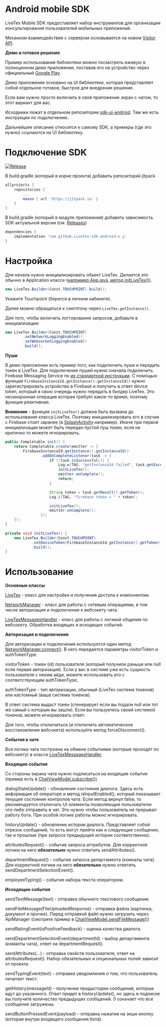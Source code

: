 # Android mobile SDK
LiveTex Mobile SDK предоставляет набор инструментов для организации консультирования пользователей мобильных приложений.  

Механизм взаимодействия с сервером основывается на новом [Visitor API](https://support.livetex.ru/hc/ru/articles/360010723098-Visitor-API).

**Демо и готовое решение**

Пример использования библиотеки можно посмотреть вживую в полноценном
демо приложении, поставив его на устройство через официальный [Google Play](https://play.google.com/store/apps/details?id=ru.livetex.demoapp).

Демо приложение основано на UI библиотеке, которая представляет собой отдельное готовое, быстрое для внедрения решение.

Если вам нужно просто включить в своё приложение экран с чатом, то этот вариант для вас.

Исходники лежат в отдельном репозитории [sdk-ui-android](https://github.com/LiveTex/sdk-ui-android). Там же есть инструкции по подключению.

Дальнейшее описание относится к самому SDK, а примеры (где это нужно) ссылаются на UI библиотеку.

Подключение SDK
===============
[![Release](https://jitpack.io/v/LiveTex/sdk-android.svg)](https://jitpack.io/#LiveTex/sdk-android)

В build.gradle (который в корне проекта) добавить репозиторий jitpack

```gradle
allprojects {
	repositories {
		...
		maven { url 'https://jitpack.io' }
	}
}
```

В build.gradle (который в модуле приложения) добавить зависимость SDK
актуальной версии (см.
[Releases](https://github.com/LiveTex/sdk-android/releases))

```gradle
dependencies {
	implementation 'com.github.LiveTex:sdk-android:x.y'
}
```

Настройка
=========
Для начала нужно инициализировать обьект LiveTex.
Делается это обычно в Application классе
([например App.java, метод initLiveTex()](https://github.com/LiveTex/sdk-ui-android/demo-app/src/main/java/ru/livetex/demoapp/App.java)).

```java
new LiveTex.Builder(Const.TOUCHPOINT).build();
```

Укажите Touchpoint (берется в личном кабинете).

Далее можно обращаться к синглтону через `LiveTex.getInstance()`.

Для того, чтобы включить логгирование запросов, добавьте в инициализацию
```java
new LiveTex.Builder(Const.TOUCHPOINT)
		.setNetworkLoggingEnabled()
		.setWebsocketLoggingEnabled()
		.build();
```

**Пуши**

В демо приложении есть пример того, как подключить пуши и передать токен в LiveTex.
Для подключения пушей нужно сначала подключить Firebase Messaging Service по [их стандартной инструкции](https://firebase.google.com/docs/cloud-messaging/android/client).
С помощью функции `FirebaseInstanceId.getInstance().getInstanceId()` нужно зарегистрировать устройство в Firebase и получить в ответ device token, который в свою очередь нужно передать в билдер LiveTex. Это несинхронная операция которая требует какое-то время, поэтому функция реактивная.

**Внимание** - функция `initLiveTex()` должна быть вызвана до использования класса LiveTex. Поэтому инициализировать его в случае с Firebase стоит заранее (в [SplashActivity](https://github.com/LiveTex/sdk-ui-android/demo-app/src/main/java/ru/livetex/demoapp/ui/splash/SplashActivity.java) например). Иначе при первой инициализации может быть передан пустой пуш токен, если не критично то можете игнорировать.

```java
public Completable init() {
	return Completable.create(emitter -> {
		FirebaseInstanceId.getInstance().getInstanceId()
				.addOnCompleteListener(task -> {
					if (!task.isSuccessful()) {
						Log.w(TAG, "getInstanceId failed", task.getException());
						initLiveTex();
						emitter.onComplete();
						return;
					}

					String token = task.getResult().getToken();
					Log.i(TAG, "firebase token = " + token);

					initLiveTex();
					emitter.onComplete();
				});
	});
}

private void initLiveTex() {
	new LiveTex.Builder(Const.TOUCHPOINT)
			.setDeviceToken(FirebaseInstanceId.getInstance().getToken())
			.build();
}
```

Использование
=============

**Основные классы**

[LiveTex](sdk/src/main/java/ru/livetex/sdk/LiveTex.java) - класс для настройки и получения доступа к компонентам.

[NetworkManager](sdk/src/main/java/ru/livetex/sdk/network/NetworkManager.java) - класс для работы с сетевым операциями, в том числе авторизация и подключение к вебсокету чата.

[LiveTexMessagesHandler](sdk/src/main/java/ru/livetex/sdk/logic/LiveTexMessagesHandler.java) - класс для работы с логикой общения по вебсокету. Обработка входящих и исходящих событий.

**Авторизация и подключение**

Для авторизации и подключения используется один метод [NetworkManager.connect()](sdk/src/main/java/ru/livetex/sdk/network/NetworkManager.java). В него передается параметры visitorToken и authTokenType.

visitorToken - токен (id) пользователя (который получили раньше или null если первая авторизация). Если у вас в системе уже есть сущность пользователя с неким айди, можете использовать его с соответствующим authTokenType;

authTokenType - тип авторизации, обычный (LiveTex система токенов) или кастомный (ваша система токенов).

В ответ система выдаст токен (сгенерирует если вы подали null или тот же самый с которым вы зашли). Если вы пользуетесь своей системой токенов, можете игнорировать ответ.

Для того, чтобы отключиться (и отключить автоматическое восстановление вебсокета) используйте метод forceDisconnect().

**События в чате**

Вся логика чата построена на обмене событиями (которые проходят по вебсокету) в классе [LiveTexMessagesHandler](sdk/src/main/java/ru/livetex/sdk/logic/LiveTexMessagesHandler.java)

**Входящие события**

Со стороны экрана чата нужно подписаться на входящие события (пример есть в [ChatViewModel.subscribe())](https://github.com/LiveTex/sdk-ui-android/demo-lib/src/main/java/ru/livetex/sdk/ui/chat/ChatViewModel.java)

dialogStateUpdate() - обновление состояния диалога. Здесь есть информация об операторе и метод isInputEnabled(), который показывает текущее состояние контролов чата. Если метод вернул false, то рекомендуется отключать UI элементы позволяющие пользователю что-либо отправить в чат. Это нужно чтобы пользователь не прерывал работу бота. При особой логике работы можно игнорировать.

historyUpdate() - обновление истории диалога. Представляет собой отрезок сообщений, то есть могут прийти как и следующие сообщения, так и прошлые (при запросе предыдущей истории соответственно).

attributesRequest() - событие запроса аттрибутов. Для корректной логики на него **обязательно** нужно ответить sendAttributes().

departmentRequest() - событие запроса департамента (комнаты чата). Для корректной логики на него **обязательно** нужно ответить sendDepartmentSelectionEvent().

employeeTyping() - событие набора текста оператором.

**Исходящие события**

sendTextMessage(text) - отправка обычного текстового сообщения.

sendFileMessage(FileUploadedResponse) - отправка файла (картинка, документ и прочее). Перед отправкой файл нужно загрузить через ApiManager (смотрите пример в [ChatViewModel.sendFileMessage()](https://github.com/LiveTex/sdk-ui-android/demo-lib/src/main/java/ru/livetex/sdk/ui/chat/ChatViewModel.java))

sendRatingEvent(isPositiveFeedback) - оценка качества диалога.

sendDepartmentSelectionEvent(departmentId) - выбор департамента (команты чата), ответ на departmentRequest().

sendAttributes(...) - отправка свойств пользователя, ответ на attributesRequest(). Набор обязательных и опциональных полей зависит от проекта.

sendTypingEvent(text) - отправка уведомления о том, что пользователь печатает текст.

getHistory(messageId) - получение предыстории сообщений, которые идут до указанного. Ответ придет в historyUpdate(), но здесь в подписке вы получите количество предыдущих сообщений. 0 означает что все сообщения загружены.

sendButtonPressedEvent(payload) - отправка нажатия на экшн кнопку (которая внутри входящего сообщения бота).

